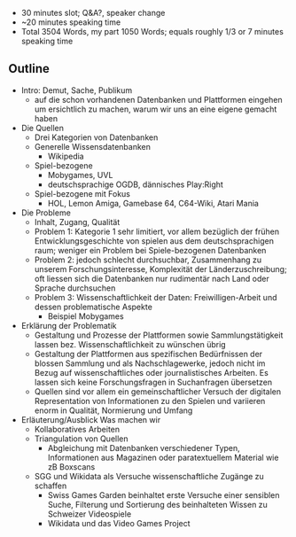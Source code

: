 - 30 minutes slot; Q&A?, speaker change
- ~20 minutes speaking time
- Total 3504 Words, my part 1050 Words; equals roughly 1/3 or 7 minutes speaking time

## Outline
- Intro: Demut, Sache, Publikum
	- auf die schon vorhandenen Datenbanken und Plattformen eingehen um ersichtlich zu machen, warum wir uns an eine eigene gemacht haben
- Die Quellen
	- Drei Kategorien von Datenbanken
	- Generelle Wissensdatenbanken
		- Wikipedia
	- Spiel-bezogene
		- Mobygames, UVL
		- deutschsprachige OGDB, dännisches Play:Right
	- Spiel-bezogene mit Fokus
		- HOL, Lemon Amiga, Gamebase 64, C64-Wiki, Atari Mania
- Die Probleme
	- Inhalt, Zugang, Qualität
	- Problem 1: Kategorie 1 sehr limitiert, vor allem bezüglich der frühen Entwicklungsgeschichte von spielen aus dem deutschsprachigen raum; weniger ein Problem bei Spiele-bezogenen Datenbanken
	- Problem 2: jedoch schlecht durchsuchbar, Zusammenhang zu unserem Forschungsinteresse, Komplexität der Länderzuschreibung; oft liessen sich die Datenbanken nur rudimentär nach Land oder Sprache durchsuchen
	- Problem 3: Wissenschaftlichkeit der Daten: Freiwilligen-Arbeit und dessen problematische Aspekte
		- Beispiel Mobygames
- Erklärung der Problematik
	- Gestaltung und Prozesse der Plattformen sowie Sammlungstätigkeit lassen bez. Wissenschaftlichkeit zu wünschen übrig
	- Gestaltung der Plattformen aus spezifischen Bedürfnissen der blossen Sammlung und als Nachschlagewerke, jedoch nicht im Bezug auf wissenschaftliches oder journalistisches Arbeiten. Es lassen sich keine Forschungsfragen in Suchanfragen übersetzen
	- Quellen sind vor allem ein gemeinschaftlicher Versuch der digitalen Representation von Informationen zu den Spielen und variieren enorm in Qualität, Normierung und Umfang
- Erläuterung/Ausblick Was machen wir
	- Kollaboratives Arbeiten
	- Triangulation von Quellen
		- Abgleichung mit Datenbanken verschiedener Typen, Informationen aus Magazinen oder paratextuellem Material wie zB Boxscans
	- SGG und Wikidata als Versuche wissenschaftliche Zugänge zu schaffen 
		- Swiss Games Garden beinhaltet erste Versuche einer sensiblen Suche, Filterung und Sortierung des beinhalteten Wissen zu Schweizer Videospiele
		- Wikidata und das Video Games Project